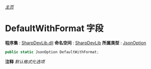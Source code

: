 ###### [主页](./Index.md "主页")
# DefaultWithFormat 字段
**程序集** : [SharpDevLib.dll](./SharpDevLib.assembly.md "SharpDevLib.dll")
**命名空间** : [SharpDevLib](./SharpDevLib.namespace.md "SharpDevLib")
**所属类型** : [JsonOption](./SharpDevLib.JsonOption.md "JsonOption")
``` csharp
public static JsonOption DefaultWithFormat;
```
**注释**
*默认格式化选项*

